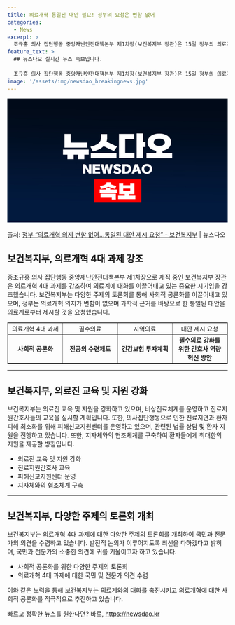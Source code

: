 ```yaml
---
title: 의료개혁 통일된 대안 필요! 정부의 요청은 변함 없어
categories:
  - News
excerpt: >
  조규홍 의사 집단행동 중앙재난안전대책본부 제1차장(보건복지부 장관)은 15일 정부의 의료개혁 의지에는 변함 …
feature_text: >
  ## 뉴스다오 실시간 뉴스 속보입니다.

  조규홍 의사 집단행동 중앙재난안전대책본부 제1차장(보건복지부 장관)은 15일 정부의 의료개혁 의지에는 변함 …
image: '/assets/img/newsdao_breakingnews.jpg'
---
```


![뉴스다오 속보](/assets/img/newsdao_breakingnews.jpg)

<p>출처: <a href="https://newsdao.kr/3590" rel="dofollow">정부 “의료개혁 의지 변함 없어…통일된 대안 제시 요청” - 보건복지부</a> | 뉴스다오</p>

<h2 data-ke-size="size26">보건복지부, 의료개혁 4대 과제 강조</h2>
<p data-ke-size="size16">중조규홍 의사 집단행동 중앙재난안전대책본부 제1차장으로 재직 중인 보건복지부 장관은 의료개혁 4대 과제를 강조하며 의료계에 대화를 이끌어내고 있는 중요한 시기임을 강조했습니다. 보건복지부는 다양한 주제의 토론회를 통해 사회적 공론화를 이끌어내고 있으며, 정부는 의료개혁 의지가 변함이 없으며 과학적 근거를 바탕으로 한 통일된 대안을 의료계로부터 제시할 것을 요청했습니다.</p>
<table style="width: 100%;" border="1">
<tbody>
<tr>
<td style="text-align: center; width: 25%;">의료개혁 4대 과제</td>
<td style="text-align: center; width: 25%;">필수의료</td>
<td style="text-align: center; width: 25%;">지역의료</td>
<td style="text-align: center; width: 25%;">대안 제시 요청</td>
</tr>
<tr>
<td style="text-align: center; height: 17px;"><b>사회적 공론화</b></td>
<td style="text-align: center; height: 17px;"><b>전공의 수련제도</b></td>
<td style="text-align: center; height: 17px;"><b>건강보험 투자계획</b></td>
<td style="text-align: center; height: 17px;"><b>필수의료 강화를 위한 간호사 역량 혁신 방안</b></td>
</tr>
</tbody>
</table>
<hr>
<h2 data-ke-size="size26">보건복지부, 의료진 교육 및 지원 강화</h2>
<p data-ke-size="size16">보건복지부는 의료진 교육 및 지원을 강화하고 있으며, 비상진료체계를 운영하고 진료지원간호사들의 교육을 실시할 계획입니다. 또한, 의사집단행동으로 인한 진료지연과 환자 피해 최소화를 위해 피해신고지원센터를 운영하고 있으며, 관련된 법률 상담 및 환자 지원을 진행하고 있습니다. 또한, 지자체와의 협조체계를 구축하여 환자들에게 최대한의 지원을 제공할 방침입니다.</p>
<ul>
<li>의료진 교육 및 지원 강화</li>
<li>진료지원간호사 교육</li>
<li>피해신고지원센터 운영</li>
<li>지자체와의 협조체계 구축</li>
</ul>
<hr>
<h2 data-ke-size="size26">보건복지부, 다양한 주제의 토론회 개최</h2>
<p data-ke-size="size16">보건복지부는 의료개혁 4대 과제에 대한 다양한 주제의 토론회를 개최하여 국민과 전문가의 의견을 수렴하고 있습니다. 발전적 논의가 이루어지도록 최선을 다하겠다고 밝히며, 국민과 전문가의 소중한 의견에 귀를 기울이고자 하고 있습니다.</p>
<ul>
<li>사회적 공론화를 위한 다양한 주제의 토론회</li>
<li>의료개혁 4대 과제에 대한 국민 및 전문가 의견 수렴</li>
</ul>
<p data-ke-size="size16">이와 같은 노력을 통해 보건복지부는 의료계와의 대화를 촉진시키고 의료개혁에 대한 사회적 공론화를 적극적으로 추진하고 있습니다.</p>
 

빠르고 정확한 뉴스를 원한다면? 바로, <a href="https://newsdao.kr" rel="dofollow">https://newsdao.kr</a>


